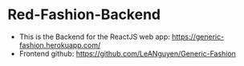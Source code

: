 # Red-Fashion-Backend

- This is the Backend for the ReactJS web app: https://generic-fashion.herokuapp.com/
- Frontend github: https://github.com/LeANguyen/Generic-Fashion
